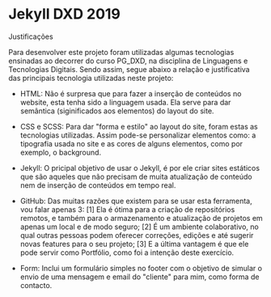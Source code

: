 # Jekyll DXD 2019

Justificações


Para desenvolver este projeto foram utilizadas algumas tecnologias ensinadas
ao decorrer do curso PG_DXD, na disciplina de Linguagens e Tecnologias Digitais.
Sendo assim, segue abaixo a relação e justificativa das principais tecnologia
utilizadas neste projeto:

- HTML: Não é surpresa que para fazer a inserção de conteúdos no website, esta tenha sido a linguagem usada. Ela serve para dar semântica (siginificados aos elementos) do layout do site.

- CSS e SCSS: Para dar "forma e estilo" ao layout do site, foram estas as tecnologias utilizadas. Assim pode-se personalizar elementos como: a tipografia usada no site e as cores de alguns elementos, como por exemplo, o background.

- Jekyll: O pricipal objetivo de usar o Jekyll, é por ele criar sites estáticos que são aqueles que não precisam de muita atualização de conteúdo nem de inserção de conteúdos em tempo real.

- GitHub: Das muitas razões que existem para se usar esta ferramenta, vou falar apenas 3: [1] Ela é ótima para a criação de repositórios remotos, e também para o armazenamento e atualização de projetos em apenas um local e de modo seguro; [2] É um ambiente colaborativo, no qual outras pessoas podem oferecer correções, edições e até sugerir novas features para o seu projeto; [3] E a última vantagem é que ele pode servir como Portfólio, como foi a intenção deste exercício.

- Form: Inclui um formulário simples no footer com o objetivo de simular o envio de uma mensagem e email do "cliente" para mim, como forma de contacto.


